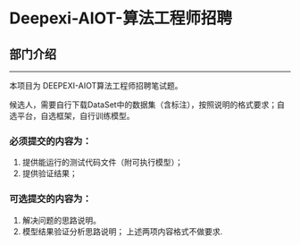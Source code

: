 # Deepexi-AIOT-算法工程师招聘
## 部门介绍

---------------------------------

本项目为 DEEPEXI-AIOT算法工程师招聘笔试题。


候选人，需要自行下载DataSet中的数据集（含标注），按照说明的格式要求；自选平台，自选框架，自行训练模型。
### 必须提交的内容为：
1. 提供能运行的测试代码文件（附可执行模型）；
2. 提供验证结果；
### 可选提交的内容为：
1. 解决问题的思路说明。
2. 模型结果验证分析思路说明；
上述两项内容格式不做要求.
